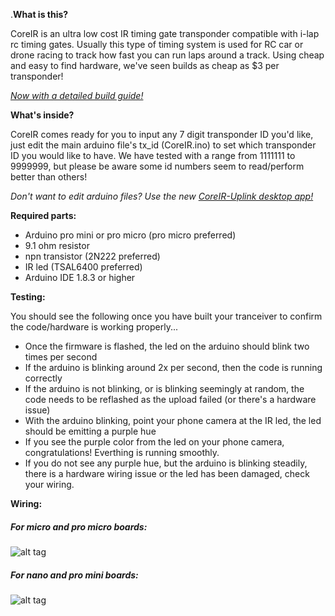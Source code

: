 .**What is this?**

CoreIR is an ultra low cost IR timing gate transponder compatible with i-lap rc timing gates. Usually this type of timing system is used for RC car or drone racing to track how fast you can run laps around a track. Using cheap and easy to find hardware, we've seen builds as cheap as $3 per transponder!

*[Now with a detailed build guide!](http://mrickert.com/2016/10/12/building-your-own-coreir-transponder/)*


**What's inside?**

CoreIR comes ready for you to input any 7 digit transponder ID you'd like, just edit the main arduino file's tx_id (CoreIR.ino) to set which transponder ID you would like to have. We have tested with a range from 1111111 to 9999999, but please be aware some id numbers seem to read/perform better than others!

*Don't want to edit arduino files? Use the new [CoreIR-Uplink desktop app!](https://github.com/slacker87/CoreIR-Uplink)*



**Required parts:**
* Arduino pro mini or pro micro (pro micro preferred)
* 9.1 ohm resistor
* npn transistor (2N222 preferred)
* IR led (TSAL6400 preferred)
* Arduino IDE 1.8.3 or higher

**Testing:**

You should see the following once you have built your tranceiver to confirm the code/hardware is working properly...
* Once the firmware is flashed, the led on the arduino should blink two times per second
* If the arduino is blinking around 2x per second, then the code is running correctly
* If the arduino is not blinking, or is blinking seemingly at random, the code needs to be reflashed as the upload failed (or there's a hardware issue)
* With the arduino blinking, point your phone camera at the IR led, the led should be emitting a purple hue
* If you see the purple color from the led on your phone camera, congratulations! Everthing is running smoothly.
* If you do not see any purple hue, but the arduino is blinking steadily, there is a hardware wiring issue or the led has been damaged, check your wiring.

**Wiring:**

##### For micro and pro micro boards:

![alt tag](https://raw.githubusercontent.com/slacker87/CoreIR/master/micro.png)

##### For nano and pro mini boards:

![alt tag](https://raw.githubusercontent.com/slacker87/CoreIR/master/mini.png)
